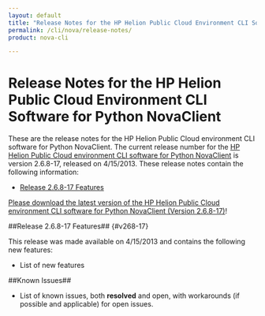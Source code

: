 ```yaml
---
layout: default
title: "Release Notes for the HP Helion Public Cloud Environment CLI Software for Python NovaClient"
permalink: /cli/nova/release-notes/
product: nova-cli

---
```

# Release Notes for the HP Helion Public Cloud Environment CLI Software for Python NovaClient

These are the release notes for the HP Helion Public Cloud environment CLI software for Python NovaClient.  The current release number for the [HP Helion Public Cloud environment CLI software for Python NovaClient](/cli/windows) is version 2.6.8-17, released on 4/15/2013.  These release notes contain the following information:

* [Release 2.6.8-17 Features](#v268-17)


[Please download the latest version of the HP Helion Public Cloud environment CLI software for Python NovaClient (Version 2.6.8-17)](/file/package)! 

##Release 2.6.8-17 Features## {#v268-17}

This release was made available on 4/15/2013 and contains the following new features:

* List of new features

##Known Issues##

* List of known issues, both **resolved** and open, with workarounds (if possible and applicable) for open issues.
